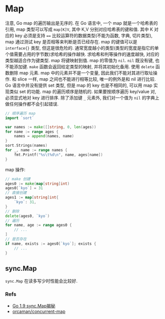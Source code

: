 # Map
注意, Go map 的遍历输出是无序的.
在 Go 语言中, 一个 map 就是一个哈希表的引用, map 类型可以写成 `map[K]V`, 其中 K,V 分别对应哈希表的键和值. 其中 K 对应的 key 必须是支持 `==` 比较运算符的数据类型(不能为函数, 字典, 切片类型), map 通过测试 key 是否相等来判断是否已经存在. 
map 的键值可以是 `interface{}` 类型, 但这是很危险的.
通常宽度越小的类型(类型的宽度是指它的单个值需要占用的字节数)求哈希的操作越快. 求哈希和判等操作的速度越快, 对应的类型越适合作为键类型.
map 将键映射到值. map 的零值为 `nil`. `nil` 既没有键, 也不能添加键.
`make` 函数会返回给定类型的映射, 并将其初始化备用.
使用 `delete` 函数删除 map 元素.
map 中的元素并不是一个变量, 因此我们不能对其进行取址操作.
和 slice 一样, map 之间也不能进行相等比较, 唯一的例外是和 nil 进行比较.
Go 语言中并没有提供 set 类型, 但是 map 的 key 也是不相同的, 可以用 map 实现类似 set 的功能.
map 的遍历顺序是随机的. 如果要按顺序遍历 key/value 对, 必须显式地对 key 进行排序.
除了添加键 `_` 元素外, 我们对一个值为 `nil` 的字典上做任何操作都不会引起错误.
```go
// 顺序遍历 map
import `sort`

var names := make([]string, 0, len(ages))
for name := range ages {
    names = append(names, name)
}
sort.Strings(names)
for _, name := range names {
    fmt.Printf("%s\t%d\n", name, ages[name])
}

```

map 操作:
```go
// make 创建
ages0 := make(map[string]int)
ages0[`kyo`] = 31
// 直接创建
ages1 := map[string]int{
    `kyo`: 31,
}
// 删除
delete(ages0, `kyo`)
// 遍历
for name, age := range ages0 {
    // ...
]
// 是否存在
if name, exists := ages0[`kyo`]; exists {
    // ...
} 
```

## sync.Map
`sync.Map` 在读多写少时性能会比较好.

### Refs
* [Go 1.9 sync.Map揭秘](https://colobu.com/2017/07/11/dive-into-sync-Map/)
* [orcaman/concurrent-map](https://github.com/orcaman/concurrent-map/blob/master/README-zh.md)

